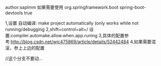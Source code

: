 author:saplmm如果需要使用<dependency>    <groupId>org.springframework.boot</groupId>    <artifactId>spring-boot-devtools</artifactId>    <optional>true</optional></dependency>        1,设置 自动编译:    make project automatically (only works while not running/debugging2,shift+control+alt+/  设置:compiler.automake.allow.when.app.runing3,具体的配置参考:http://blog.csdn.net/wjc475869/article/details/524424844,如果需要混滚，参上上边的配置//这个分支不要动...